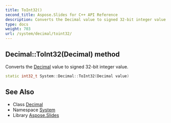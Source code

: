 ```yaml
---
title: ToInt32()
second_title: Aspose.Slides for C++ API Reference
description: Converts the Decimal value to signed 32-bit integer value.
type: docs
weight: 703
url: /system/decimal/toint32/
---
```

## Decimal::ToInt32(Decimal) method


Converts the [Decimal](../) value to signed 32-bit integer value.

```cpp
static int32_t System::Decimal::ToInt32(Decimal value)
```

## See Also

* Class [Decimal](../)
* Namespace [System](../../)
* Library [Aspose.Slides](../../../)